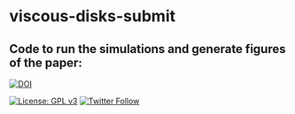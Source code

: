 # viscous-disks-submit
## Code to run the simulations and generate figures of the paper: 
[![DOI](https://zenodo.org/badge/DOI/10.5281/zenodo.1465972.svg)](https://doi.org/10.5281/zenodo.1465972)

[![License: GPL v3](https://img.shields.io/badge/License-GPL%20v3-blue.svg)](https://www.gnu.org/licenses/gpl-3.0) [![Twitter Follow](https://img.shields.io/twitter/follow/espadrine.svg?style=social&label=Follow)](http://twitter.com/franconchar)
